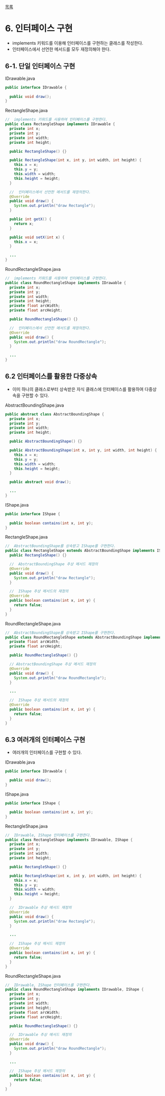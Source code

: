 [목록](https://github.com/JungInBaek/TIL/blob/main/README.md)

# 6. 인터페이스 구현
- implements 키워드를 이용해 인터페이스를 구현하는 클래스를 작성한다.
- 인터페이스에서 선언한 메서드를 모두 재정의해야 한다.

## 6-1. 단일 인터페이스 구현
IDrawable.java
``` java
public interface IDrawable {
  
  public void draw();
}
```

RectangleShape.java
``` java
//  implements 키워드를 사용하여 인터페이스를 구현한다.
public class RectangleShape implements IDrawable {
  private int x;
  private int y;
  private int width;
  private int height;

  public RectangleShape() {}

  public RectangleShape(int x, int y, int width, int height) {
    this.x = x;
    this.y = y;
    this.width = width;
    this.height = height;
  }

  //  인터페이스에서 선언한 메서드를 재정의한다.
  @Override
  public void draw() {
    System.out.println("draw Rectangle");
  }

  public int getX() {
    return x;
  }

  public void setX(int x) {
    this.x = x;
  }

  ...
}
```

RoundRectangleShape.java
``` java
//  implements 키워드를 사용하여 인터페이스를 구현한다.
public class RoundRectangleShape implements IDrawable {
  private int x;
  private int y;
  private int width;
  private int height;
  private float arcWidth;
  private float arcHeight;

  public RoundRectangleShape() {}

  //  인터페이스에서 선언한 메서드를 재정의한다.
  @Override
  public void draw() {
    System.out.println("draw RoundRectangle");
  }

  ...
}
```

## 6.2 인터페이스를 활용한 다중상속
- 이미 하나의 클래스로부터 상속받은 자식 클래스에 인터페이스를 활용하여 다중상속을 구현할 수 있다.


AbstractBoundingShape.java
``` java
public abstract class AbstractBoundingShape {
  private int x;
  private int y;
  private int width;
  private int height;

  public AbstractBoundingShape() {}

  public AbstractBoundingShape(int x, int y, int width, int height) {
    this.x = x;
    this.y = y;
    this.width = width;
    this.height = height;
  }

  public abstract void draw();

  ...
}
```

IShape.java
``` java
public interface IShpae {
  
  public boolean contains(int x, int y);
}
```

RectangleShape.java
``` java
//  AbstractBoundingShape를 상속받고 IShape를 구현한다.
public class RectangleShape extends AbstractBoundingShape implements IShape {
  public RectangleShape() {}

  //  AbstractBoundingShape 추상 메서드 재정의
  @Override
  public void draw() {
    System.out.println("draw Rectangle");
  }

  //  IShape 추상 메서드의 재정의
  @Override
  public boolean contains(int x, int y) {
    return false;
  }
}
```

RoundRectangleShape.java
``` java
//  AbstractBoundingShape를 상속받고 IShape를 구현한다.
public class RoundRectangleShape extends AbstractBoundingShape implements IShape {
  private float arcWidth;
  private float arcHeight;

  public RoundRectangleShape() {}

  // AbstractBoundingShape 추상 메서드 재정의
  @Override
  public void draw() {
    System.out.println("draw RoundRectangle");
  }

  ... 

  //  IShape 추상 메서드의 재정의
  @Override
  public boolean contains(int x, int y) {
    return false;
  }
}
```

## 6.3 여러개의 인터페이스 구현
- 여러개의 인터페이스를 구현할 수 있다.

IDrawable.java
``` java
public interface IDrawable {

  public void draw();
}
```

IShape.java
``` java
public interface IShape {

  public boolean contains(int x, int y);
}
```

RectangleShape.java
``` java
//  IDrawable, IShape 인터페이스를 구현한다.
public class RectangleShape implements IDrawable, IShape {
  private int x;
  private int y;
  private int width;
  private int height;

  public RectangleShape() {}

  public RectangleShape(int x, int y, int width, int height) {
    this.x = x;
    this.y = y;
    this.width = width;
    this.height = height;
  }

  //  IDrawable 추상 메서드 재정의
  @Override
  public void draw() {
    System.out.println("draw Rectangle");
  }

  ...

  //  IShape 추상 메서드 재정의
  @Override
  public boolean contains(int x, int y) {
    return false;
  }
}
```

RoundRectangleShape.java
``` java
//  IDrawable, IShape 인터페이스를 구현한다.
public class RoundRectangleShape implements IDrawable, IShape {
  private int x;
  private int y;
  private int width;
  private int height;
  private float arcWidth;
  private float arcHeight;

  public RoundRectangleShape() {}

  //  IDrawable 추상 메서드 재정의
  @Override
  public void draw() {
    System.out.println("draw RoundRectangle");
  }

  ...

  //  IShape 추상 메서드 재정의
  public boolean contains(int x, int y) {
    return false;
  }
}
```